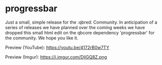 # progressbar

Just a small, simple release for the :qbred: Community.
In anticipation of a series of releases we have planned over the coming weeks we have dropped this small html edit on the qbcore dependency 'progressbar' for the community. We hope you like it. 

Preview (YouTube):
https://youtu.be/4172rB0w7TY

Preview (Imgur):
https://i.imgur.com/DjlGQ8Z.png
